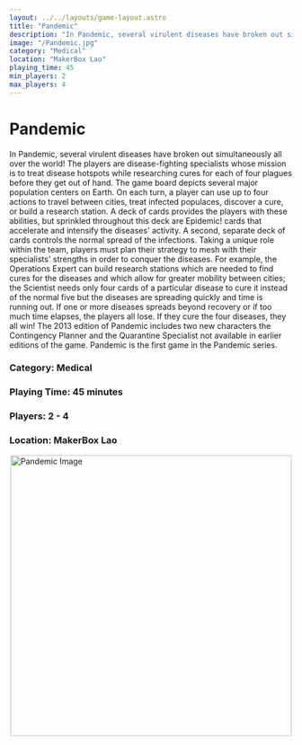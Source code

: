 ```yaml
---
layout: ../../layouts/game-layout.astro
title: "Pandemic"
description: "In Pandemic, several virulent diseases have broken out simultaneously all over the world! The players are disease-fighting specialists whose mission is to treat disease hotspots while researching cures for each of four plagues before they get out of hand."
image: "/Pandemic.jpg"
category: "Medical"
location: "MakerBox Lao"
playing_time: 45
min_players: 2
max_players: 4
---
```

# Pandemic

In Pandemic, several virulent diseases have broken out simultaneously all over the world! The players are disease-fighting specialists whose mission is to treat disease hotspots while researching cures for each of four plagues before they get out of hand.  The game board depicts several major population centers on Earth. On each turn, a player can use up to four actions to travel between cities, treat infected populaces, discover a cure, or build a research station. A deck of cards provides the players with these abilities, but sprinkled throughout this deck are Epidemic! cards that accelerate and intensify the diseases' activity. A second, separate deck of cards controls the  normal  spread of the infections.  Taking a unique role within the team, players must plan their strategy to mesh with their specialists' strengths in order to conquer the diseases. For example, the Operations Expert can build research stations which are needed to find cures for the diseases and which allow for greater mobility between cities; the Scientist needs only four cards of a particular disease to cure it instead of the normal five but the diseases are spreading quickly and time is running out. If one or more diseases spreads beyond recovery or if too much time elapses, the players all lose. If they cure the four diseases, they all win!  The 2013 edition of Pandemic includes two new characters the Contingency Planner and the Quarantine Specialist not available in earlier editions of the game.  Pandemic is the first game in the Pandemic series.  

### Category: Medical

### Playing Time: 45 minutes

### Players: 2 - 4

### Location: MakerBox Lao

<img src="/Pandemic.jpg" alt="Pandemic Image" width="500" style="display: block; margin: 0 auto">

    